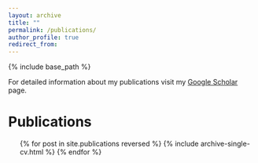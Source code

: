 ```yaml
---
layout: archive
title: ""
permalink: /publications/
author_profile: true
redirect_from:
---
```


{% include base_path %}

For detailed information about my publications visit my [Google Scholar](https://scholar.google.com/citations?user=zSO66YwAAAAJ&hl=en) page.

Publications
=================
  <ul>{% for post in site.publications reversed %}
    {% include archive-single-cv.html %}
  {% endfor %}</ul>
  
